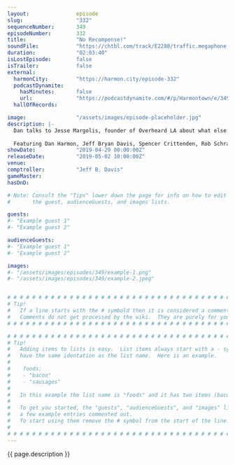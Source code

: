```yaml
---
layout:               episode
slug:                 "332"
sequenceNumber:       349
episodeNumber:        332
title:                "No Recompense!"
soundFile:            "https://chtbl.com/track/E2288/traffic.megaphone.fm/STA8529322335.mp3?updated=1596571920"
duration:             "02:03:40"
isLostEpisode:        false
isTrailer:            false
external:
  harmonCity:         "https://harmon.city/episode-332"
  podcastDynamite:
    hasMinutes:       false
    url:              "https://podcastdynamite.com/#/p/Harmontown/e/349/332"
  hallOfRecords:      

image:                "/assets/images/episode-placeholder.jpg"
description: |-
  Dan talks to Jesse Margolis, founder of Overheard LA about what else: Mike Crivello's Camera World; It's a wonderful world of cameras! We attempt to get into the heads of internet trolls, also featuring a bonus White Walker locker room pep talk.
  
  Featuring Dan Harmon, Jeff Bryan Davis, Spencer Crittenden, Rob Schrab and Jesse Margolis.
showDate:             "2019-04-29 00:00:00Z"
releaseDate:          "2019-05-02 10:00:00Z"
venue:                
comptroller:          "Jeff B. Davis"
gameMaster:           
hasDnD:               

# Note: Consult the "Tips" lower down the page for info on how to edit
#       the guest, audienceGuests, and images lists.

guests:
#- "Example guest 1"
#- "Example guest 2"

audienceGuests:
#- "Example guest 1"
#- "Example guest 2"

images:
#- "/assets/images/episodes/349/example-1.png"
#- "/assets/images/episodes/349/example-2.jpeg"


# # # # # # # # # # # # # # # # # # # # # # # # # # # # # # # # # # # # # # # # # # # # #
# Tip!
#   If a line starts with the # symbold then it is considered a comment.
#   Comments do not get processed by the wiki.  They are purely for your information.
# # # # # # # # # # # # # # # # # # # # # # # # # # # # # # # # # # # # # # # # # # # # #

# # # # # # # # # # # # # # # # # # # # # # # # # # # # # # # # # # # # # # # # # # # # #
# Tip!
#   Adding items to lists is easy.  List items always start with a - symbol and have
#   have the same identation as the list name.  Here is an example.
#
#    foods:
#    - "bacon"
#    - "sausages"
#
#   In this example the list name is "foods" and it has two items (bacon, and sausages).
#
#   To get you started, the "guests", "audienceGuests", and "images" lists below have
#   a few example entries commented out.
#   To start using them remove the # symbol from the start of the line.
#
# # # # # # # # # # # # # # # # # # # # # # # # # # # # # # # # # # # # # # # # # # # # #
---
```


<!-- The episode description will be rendered here -->
{{ page.description }}

<!-- Add your content BELOW here -->
<!-- vvvvvvvvvvvvvvvvvvvvvvvvvvv -->




<!-- ^^^^^^^^^^^^^^^^^^^^^^^^^^^ -->
<!-- Add your content ABOVE here -->

<!-- The episode gallery will be rendered here -->